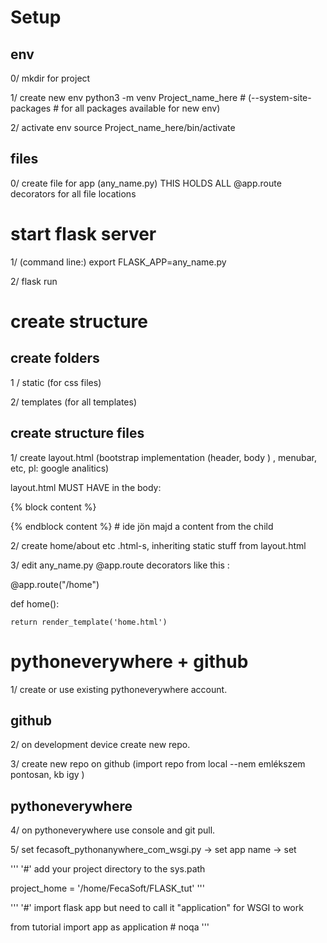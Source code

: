 # Setup
## env

0/ mkdir for project

1/ create  new env
python3 -m venv Project_name_here   # (--system-site-packages # for all packages available for new env)


2/ activate env
source Project_name_here/bin/activate

## files

0/ create file for app (any_name.py) THIS HOLDS ALL @app.route decorators for all file locations

# start flask server

1/ (command line:) export FLASK_APP=any_name.py

2/ flask run

# create structure
## create folders

1 / static (for css files)

2/ templates (for all templates)

## create structure files
1/ create layout.html  (bootstrap implementation (header, body ) , menubar,  etc, pl: google analitics)

layout.html MUST HAVE in the body:

{% block content %}

{% endblock content %} # ide jön majd a content from the child

2/ create home/about etc .html-s, inheriting static stuff from layout.html



3/ edit any_name.py @app.route decorators like this : 

@app.route("/home")

def home():

    return render_template('home.html')
    
# pythoneverywhere + github

1/ create or use existing pythoneverywhere account.
## github

2/ on development device create new repo.

3/ create new repo on github (import repo from local --nem emlékszem pontosan, kb igy )

## pythoneverywhere
4/ on pythoneverywhere use console and git pull.

5/ set fecasoft_pythonanywhere_com_wsgi.py  -> set app name -> set 

'''
'#' add your project directory to the sys.path

project_home = '/home/FecaSoft/FLASK_tut'
'''

'''
'#' import flask app but need to call it "application" for WSGI to work

from tutorial import app as application  # noqa
'''
    



